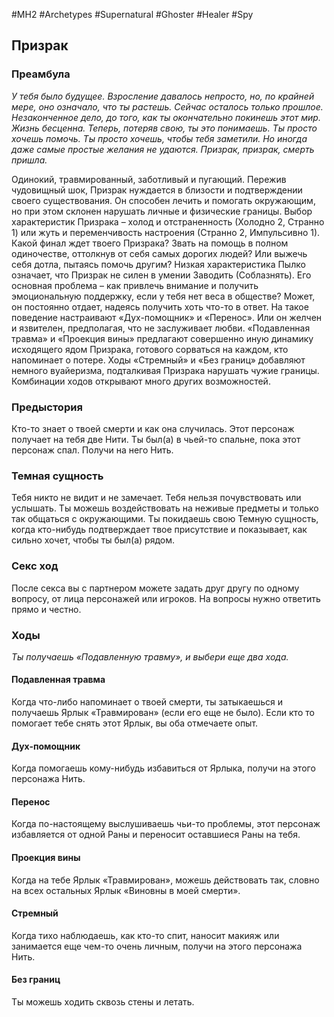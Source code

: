 #MH2 #Archetypes #Supernatural #Ghoster #Healer #Spy
## **Призрак**

### **Преамбула**

*У тебя было будущее. Взросление давалось непросто, но, по крайней мере, оно означало, что ты растешь. Сейчас осталось только прошлое. Незаконченное дело, до того, как ты окончательно покинешь этот мир.* 
*Жизнь бесценна. Теперь, потеряв свою, ты это понимаешь. Ты просто хочешь помочь. Ты просто хочешь, чтобы тебя заметили. Но иногда даже самые простые желания не удаются.* 
*Призрак, призрак, смерть пришла.*

Одинокий, травмированный, заботливый и пугающий. Пережив чудовищный шок, Призрак нуждается в близости и подтверждении своего существования. Он способен лечить и помогать окружающим, но при этом склонен нарушать личные и физические границы. 
Выбор характеристик Призрака – холод и отстраненность (Холодно 2, Странно 1) или жуть и переменчивость настроения (Странно 2, Импульсивно 1). Какой финал ждет твоего Призрака? Звать на помощь в полном одиночестве, оттолкнув от себя самых дорогих людей? Или выжечь себя дотла, пытаясь помочь другим? 
Низкая характеристика Пылко означает, что Призрак не силен в умении Заводить (Соблазнять). Его основная проблема – как привлечь внимание и получить эмоциональную поддержку, если у тебя нет веса в обществе? Может, он постоянно отдает, надеясь получить хоть что-то в ответ. На такое поведение настраивают «Дух-помощник» и «Перенос». Или он желчен и язвителен, предполагая, что не заслуживает любви. «Подавленная травма» и «Проекция вины» предлагают совершенно иную динамику исходящего ядом Призрака, готового сорваться на каждом, кто напоминает о потере. Ходы «Стремный» и «Без границ» добавляют немного вуайеризма, подталкивая Призрака нарушать чужие границы. Комбинации ходов открывают много других возможностей.

### **Предыстория**

Кто-то знает о твоей смерти и как она случилась. Этот персонаж получает на тебя две Нити. 
Ты был(а) в чьей-то спальне, пока этот персонаж спал. Получи на него Нить.

### **Темная сущность**

Тебя никто не видит и не замечает. Тебя нельзя почувствовать или услышать. Ты можешь воздействовать на неживые предметы и только так общаться с окружающими. Ты покидаешь свою Темную сущность, когда кто-нибудь подтверждает твое присутствие и показывает, как сильно хочет, чтобы ты был(а) рядом.

### **Секс ход**

После секса вы с партнером можете задать друг другу по одному вопросу, от лица персонажей или игроков. На вопросы нужно ответить прямо и честно.

### **Ходы**
*Ты получаешь «Подавленную травму», и выбери еще два хода.*
#### **Подавленная травма** 
Когда что-либо напоминает о твоей смерти, ты затыкаешься и получаешь Ярлык «Травмирован» (если его еще не было). Если кто то помогает тебе снять этот Ярлык, вы оба отмечаете опыт.

#### **Дух-помощник** 
Когда помогаешь кому-нибудь избавиться от Ярлыка, получи на этого персонажа Нить.

#### **Перенос** 
Когда по-настоящему выслушиваешь чьи-то проблемы, этот персонаж избавляется от одной Раны и переносит оставшиеся Раны на тебя.

#### **Проекция вины**
Когда на тебе Ярлык «Травмирован», можешь действовать так, словно на всех остальных Ярлык «Виновны в моей смерти».

#### **Стремный** 
Когда тихо наблюдаешь, как кто-то спит, наносит макияж или занимается еще чем-то очень личным, получи на этого персонажа Нить.

#### **Без границ** 
Ты можешь ходить сквозь стены и летать.